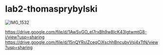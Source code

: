 # lab2-thomasprybylski
![IMG_1532](https://github.com/user-attachments/assets/8a471a84-a5a3-4d29-bfc6-b67af7996e02)

https://drive.google.com/file/d/1AwSvGO_eI7rxBh9w8IcK43lgtwmtG8-i/view?usp=sharing
https://drive.google.com/file/d/15nQYRsIZceqCiXschhBncubvVsj4xTtN/view?usp=sharing
